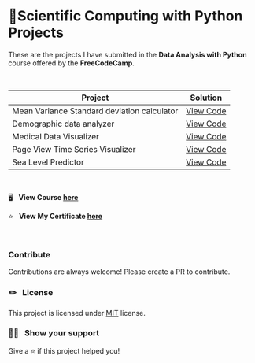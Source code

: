 # 🐍Scientific Computing with Python Projects

These are the projects I have submitted in the **Data Analysis with Python** course offered by the **FreeCodeCamp**.

<br>

|**Project**|**Solution**|
|-----------------------|----------------------|
|Mean Variance Standard deviation calculator| [View Code](boilerplate-mean-variance-standard-deviation-calculator/mean_var_std.py)|
|Demographic data analyzer| [View Code](boilerplate-demographic-data-analyzer/demographic_data_analyzer.py)|
|Medical Data Visualizer| [View Code](boilerplate-medical-data-visualizer/medical_data_visualizer.py)|
|Page View Time Series Visualizer| [View Code](boilerplate-page-view-time-series-visualizer/time_series_visualizer.py)|
|Sea Level Predictor| [View Code](boilerplate-sea-level-predictor/sea_level_predictor.py)|

<br>

🖥️ &nbsp; **View Course [here](https://www.freecodecamp.org/learn/)**

⭐ &nbsp; **View My Certificate [here](https://www.freecodecamp.org/certification/bronceado/data-analysis-with-python-v7)** 

&nbsp;

### Contribute

Contributions are always welcome! Please create a PR to contribute.

### ✏️ &nbsp; License

This project is licensed under [MIT](https://opensource.org/licenses/MIT) license.

### 👨‍🚀 &nbsp; Show your support

Give a ⭐️ if this project helped you!
